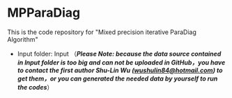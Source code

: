 # MPParaDiag
This is the code repository for "Mixed precision iterative ParaDiag Algorithm"

* Input folder: Input （__*Please Note: because the data source contained in Input folder is too big and can not be uploaded in GitHub，you have to contact the first author Shu-Lin Wu (wushulin84@hotmail.com) to get them，or you can generated the needed data by yourself to run the codes*__）
